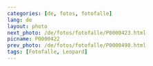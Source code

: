 ```yaml
---
categories: [de, fotos, fotofalle]
lang: de
layout: photo
next_photo: /de/fotos/fotofalle/P0000423.html
picname: P0000422
prev_photo: /de/fotos/fotofalle/P0000498.html
tags: [Fotofalle, Leopard]
---
```

